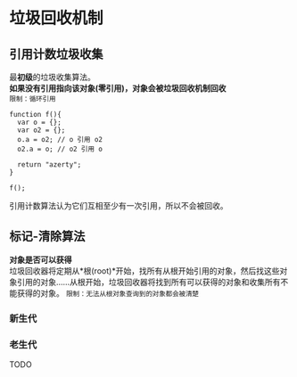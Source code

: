 # 垃圾回收机制
## 引用计数垃圾收集  
最**初级**的垃圾收集算法。  
**如果没有引用指向该对象(零引用)，对象会被垃圾回收机制回收**  
`限制：循环引用`  
```
function f(){
  var o = {};
  var o2 = {};
  o.a = o2; // o 引用 o2
  o2.a = o; // o2 引用 o

  return "azerty";
}

f();
```  
引用计数算法认为它们互相至少有一次引用，所以不会被回收。

## 标记-清除算法  
**对象是否可以获得**  
垃圾回收器将定期从*根(root)*开始，找所有从根开始引用的对象，然后找这些对象引用的对象……从根开始，垃圾回收器将找到所有可以获得的对象和收集所有不能获得的对象。
`限制：无法从根对象查询到的对象都会被清楚`


### 新生代
### 老生代
TODO